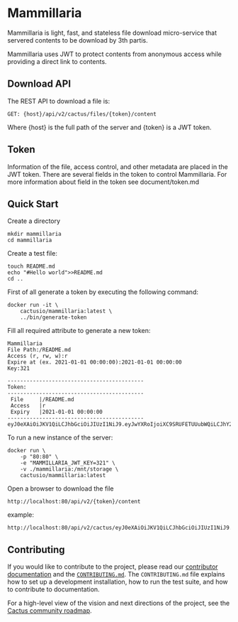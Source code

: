 # Mammillaria

Mammillaria is light, fast, and stateless file download micro-service that servered contents to
be download by 3th partis.

Mammillaria uses JWT to protect contents from anonymous access while providing a direct link to
contents.

## Download API

The REST API to download a file is: 

    GET: {host}/api/v2/cactus/files/{token}/content

Where {host} is the full path of the server and {token} is a JWT token.

## Token

Information of the file, access control, and other metadata are placed in
the JWT token. There are several fields in the token to control Mammillaria.
For more information about field in the token see document/token.md

## Quick Start

Create a directory 

	mkdir mammillaria
	cd mammillaria

Create a test file:

	touch README.md
	echo "#Hello world">>README.md
	cd ..

First of all generate a token by executing the following command:

	docker run -it \
		cactusio/mammillaria:latest \
		../bin/generate-token

Fill all required attribute to generate a new token:

	Mammillaria
	File Path:/README.md
	Access (r, rw, w):r
	Expire at (ex. 2021-01-01 00:00:00):2021-01-01 00:00:00
	Key:321
	
	-------------------------------------------
	Token:
	-------------------------------------------
	 File     |/README.md
	 Access   |r
	 Expiry   |2021-01-01 00:00:00
	-------------------------------------------
	eyJ0eXAiOiJKV1QiLCJhbGciOiJIUzI1NiJ9.eyJwYXRoIjoiXC9SRUFETUUubWQiLCJhY2Nlc3MiOiJyIiwiZXhwaXJ5IjoiMjAyMS0wMS0wMSAwMDowMDowMCIsImhvc3QiOm51bGwsImFjY291bnQiOm51bGx9.7ayp1qlry4F_3yTJ1RkG9lYGgBowHVhXZoXYINjuyj8
		
To run a new instance of the server:

	docker run \
		-p "80:80" \
		-e "MAMMILLARIA_JWT_KEY=321" \
		-v ./mammillaria:/mnt/storage \
		cactusio/mammillaria:latest

Open a browser to download the file

	
	http://localhost:80/api/v2/{token}/content

example:

	http://localhost:80/api/v2/cactus/eyJ0eXAiOiJKV1QiLCJhbGciOiJIUzI1NiJ9.eyJwYXRoIjoiXC9SRUFETUUubWQiLCJhY2Nlc3MiOiJyIiwiZXhwaXJ5IjoiMjAyMS0wMS0wMSAwMDowMDowMCIsImhvc3QiOm51bGwsImFjY291bnQiOm51bGx9.7ayp1qlry4F_3yTJ1RkG9lYGgBowHVhXZoXYINjuyj8/content

	
	
## Contributing

If you would like to contribute to the project, please read our
[contributor documentation](http://cactus-io.viraweb123.ir/wb/blog/content-contributor)
and the [`CONTRIBUTING.md`](CONTRIBUTING.md). The `CONTRIBUTING.md` file
explains how to set up a development installation, how to run the test suite,
and how to contribute to documentation.

For a high-level view of the vision and next directions of the project, see the
[Cactus community roadmap](docs/roadmap.md).

